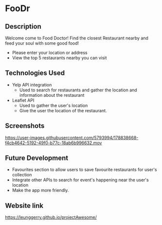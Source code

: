 # FooDr

## Description
Welcome come to Food Doctor! Find the closest Restaurant nearby and feed your soul with some good food!

 - Please enter your location or address
 - View the top 5 restaurants nearby you can visit

## Technologies Used
 - Yelp API integration 
   - Used to search for restaurants and gather the location and information about the restaurant
 - Leaflet API 
   - Used to gather the user's location
   - Give the user the location of the restaurant.

## Screenshots

https://user-images.githubusercontent.com/5793994/178838668-f4cb4642-5192-49f0-b77c-18ab6b996632.mov



## Future Development
 - Favourites section to allow users to save favourite restaurants for user's collection
 - Integrate other APIs to search for event's happening near the user's location
 - Make the app more friendly.


## Website link
https://leunggerry.github.io/projectAwesome/
